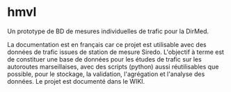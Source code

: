 # hmvl
Un prototype de BD de mesures individuelles de trafic pour la DirMed.

La documentation est en français car ce projet est utilisable avec des données de trafic issues de station de mesure Siredo.
L'objectif à terme est de constituer une base de données pour les études de trafic sur les autoroutes marseillaises, avec des scripts (python) aussi réutilisables que possible, pour le stockage, la validation, l'agrégation et l'analyse des données.
Le projet est documenté dans le WIKI.
